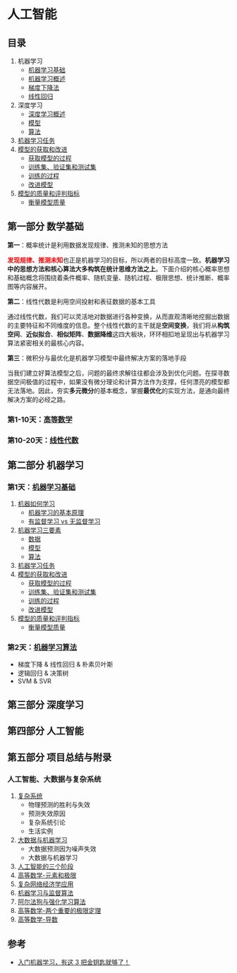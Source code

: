 # 人工智能

## 目录

1. 机器学习
   - [机器学习基础](./ReadMe/ML.md)
   - [机器学习概述](./ReadMe/1.md)
   - [梯度下降法](./ReadMe/2.md)
   - [线性回归](./ReadMe/3.md)
2. 深度学习
   - [深度学习概述](./ReadMe/21.md)
   - [模型](#模型)
   - [算法](#算法)
3. [机器学习任务](#机器学习任务)
4. [模型的获取和改进](#模型的获取和改进)
   - [获取模型的过程](#获取模型的过程)
   - [训练集、验证集和测试集](#训练集、验证集和测试集)
   - [训练的过程](#训练的过程)
   - [改进模型](#改进模型)
5. [模型的质量和评判指标](#模型的质量和评判指标)
   - [衡量模型质量](#衡量模型质量)

## 第一部分 数学基础

**第一**：概率统计是利用数据发现规律、推测未知的思想方法

<b style="color:red">发现规律、推测未知</b>也正是机器学习的目标，所以两者的目标高度一致。**机器学习中的思想方法和核心算法大多构筑在统计思维方法之上**。下面介绍的核心概率思想和基础概念将围绕着条件概率、随机变量、随机过程、极限思想、统计推断、概率图等内容展开。

**第二**：线性代数是利用空间投射和表征数据的基本工具

通过线性代数，我们可以灵活地对数据进行各种变换，从而直观清晰地挖掘出数据的主要特征和不同维度的信息。整个线性代数的主干就是**空间变换**，我们将从**构筑空间**、**近似拟合**、**相似矩阵**、**数据降维**这四大板块，环环相扣地呈现出与机器学习算法紧密相关的最核心内容。

**第三**：微积分与最优化是机器学习模型中最终解决方案的落地手段

当我们建立好算法模型之后，问题的最终求解往往都会涉及到优化问题。在探寻数据空间极值的过程中，如果没有微分理论和计算方法作为支撑，任何漂亮的模型都无法落地。因此，夯实**多元微分**的基本概念，掌握**最优化**的实现方法，是通向最终解决方案的必经之路。

### 第1-10天：[高等数学](./1.1_高等数学.md)

### 第10-20天：[线性代数](./1.2_线性代数.md)

## 第二部分 机器学习

### 第1天：[机器学习基础](./2.1_机器学习基础.md)

1. [机器如何学习](#机器如何学习)
   - [机器学习的基本原理](#机器学习的基本原理)
   - [有监督学习 vs 无监督学习](#有监督学习&nbsp;vs&nbsp;无监督学习)
2. [机器学习三要素](#机器学习三要素)
   - [数据](#数据)
   - [模型](#模型)
   - [算法](#算法)
3. [机器学习任务](#机器学习任务)
4. [模型的获取和改进](#模型的获取和改进)
   - [获取模型的过程](#获取模型的过程)
   - [训练集、验证集和测试集](#训练集、验证集和测试集)
   - [训练的过程](#训练的过程)
   - [改进模型](#改进模型)
5. [模型的质量和评判指标](#模型的质量和评判指标)
   - [衡量模型质量](#衡量模型质量)

### 第2天：[机器学习算法](./2.2_机器学习算法.md)

- 梯度下降 & 线性回归 & 朴素贝叶斯
- 逻辑回归 & 决策树
- SVM & SVR

## 第三部分 深度学习

## 第四部分 人工智能

## 第五部分 项目总结与附录

### 人工智能、大数据与复杂系统

1. [复杂系统](./人工智能&大数据&复杂系统/1.复杂系统.md)
   - 物理预测的胜利与失效
   - 预测失效原因
   - 复杂系统引论
   - 生活实例
2. [大数据与机器学习](./人工智能&大数据&复杂系统/2.大数据与机器学习.md)
   - 大数据预测因为噪声失效
   - 大数据与机器学习
3. [人工智能的三个阶段](./人工智能&大数据&复杂系统/3.人工智能的三个阶段.md)
4. [高等数学-元素和极限](./人工智能&大数据&复杂系统/4.高等数学-元素和极限.md)
5. [复杂网络经济学应用](./人工智能&大数据&复杂系统/5.复杂网络经济学应用.md)
6. [机器学习与监督算法](./人工智能&大数据&复杂系统/6.机器学习与监督算法.md)
7. [阿尔法狗与强化学习算法](./人工智能&大数据&复杂系统/7.阿尔法狗与强化学习算法.md)
8. [高等数学-两个重要的极限定理](./人工智能&大数据&复杂系统/8.高等数学-两个重要的极限定理.md)
9. [高等数学-导数](./人工智能&大数据&复杂系统/9.高等数学-导数.md)

## 参考

- [入门机器学习，有这 3 把金钥匙就够了！](https://gitbook.cn/books/5d51084a564c82511f3b9c9e/index.html)
